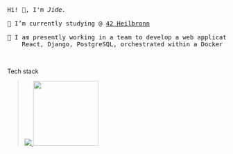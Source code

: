 
<pre>
Hi! 👋, I'm <i>Jide.</i>

🔭 I’m currently studying &commat; <a href="https://www.42heilbronn.de/en/">42 Heilbronn</a>

🌱 I am presently working in a team to develop a web application for a Pong game, employing a technology stack comprising:
    React, Django, PostgreSQL, orchestrated within a Docker container.

   
</pre>
<p> Tech stack </p>
<blockquote>
   <a href="https://skillicons.dev">
      <img src="https://skillicons.dev/icons?i=c,cpp,js,react,git,css,jquery,docker,bash" />
   </a>
   <a href="https://openui5.org">
      <img src="https://upload.wikimedia.org/wikipedia/commons/7/7d/OpenUI5_logo_horizontal_blue.svg" width="150" />
   </a>
</blockquote>



<!--
**JideOgunlana/jideOgunlana** is a ✨ _special_ ✨ repository because its `README.md` (this file) appears on your GitHub profile.

Here are some ideas to get you started:

- 🔭 I’m currently working on ...
- 🌱 I’m currently learning ...
- 👯 I’m looking to collaborate on ...
- 🤔 I’m looking for help with ...
- 💬 Ask me about ...
- 📫 How to reach me: ...
- 😄 Pronouns: ...
- ⚡ Fun fact: ...
-->

